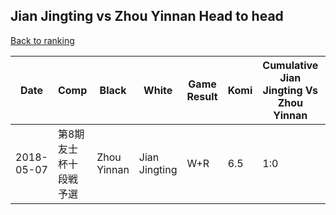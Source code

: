 ## Jian Jingting vs Zhou Yinnan Head to head

[Back to ranking](../../index.md)




| **Date** | **Comp** | **Black** | **White** | **Game Result** | **Komi** | **Cumulative Jian Jingting Vs Zhou Yinnan** | **Jian Jingting Streak** | **Zhou Yinnan Streak** | 
| --- | --- | --- | --- | --- | --- | --- | --- | --- |
| 2018-05-07 | 第8期友士杯十段戦予選 | Zhou Yinnan | Jian Jingting | W+R | 6.5 | 1:0 | 1 | 0 |




